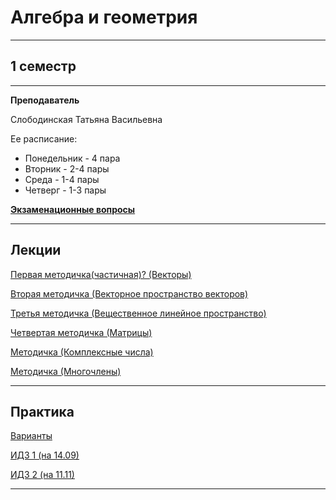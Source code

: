 # Алгебра и геометрия
____________
## 1 семестр
___________
**Преподаватель**

Слободинская Татьяна Васильевна

Ее расписание:

* Понедельник - 4 пара
* Вторник - 2-4 пары
* Среда - 1-4 пары
* Четверг - 1-3 пары

[**Экзаменационные вопросы**](https://github.com/Veldorn/SPbGTI/blob/main/Files/Algebra%26Geometry/АлГем%20вопросы%20к%20экзамену.pdf)
_________
## Лекции
[Первая методичка(частичная)? (Векторы)](https://github.com/Veldorn/SPbGTI/blob/main/Files/Algebra%26Geometry/Методичка%201(частичная).pdf)

[Вторая методичка (Векторное пространство векторов)](https://github.com/Veldorn/SPbGTI/blob/main/Files/Algebra%26Geometry/AlGemMetodichka2.pdf)

[Третья методичка (Вещественное линейное пространство)](https://github.com/Veldorn/SPbGTI/blob/main/Files/Algebra%26Geometry/AlGemMetodichka3Full.pdf)

[Четвертая методичка (Матрицы)](https://github.com/Veldorn/SPbGTI/blob/main/Files/Algebra%26Geometry/AlGemMetodichka4.pdf)

[Методичка (Комплексные числа)](https://github.com/Veldorn/SPbGTI/blob/main/Files/Algebra%26Geometry/AlGemMetodichkaP21Complex.pdf)

[Методичка (Многочлены)](https://github.com/Veldorn/SPbGTI/blob/main/Files/Algebra%26Geometry/AlGemMetodichkaP22Polynomial.pdf)
_________
## Практика

[Варианты](https://github.com/Veldorn/SPbGTI/blob/main/GroupList.md)

[ИДЗ 1 (на 14.09)](https://github.com/Veldorn/SPbGTI/blob/main/Files/Algebra%26Geometry/ИДЗ%201.pdf)

[ИДЗ 2 (на 11.11)](https://github.com/Veldorn/SPbGTI/blob/main/Files/Algebra%26Geometry/ИДЗ%202.pdf)
__________

